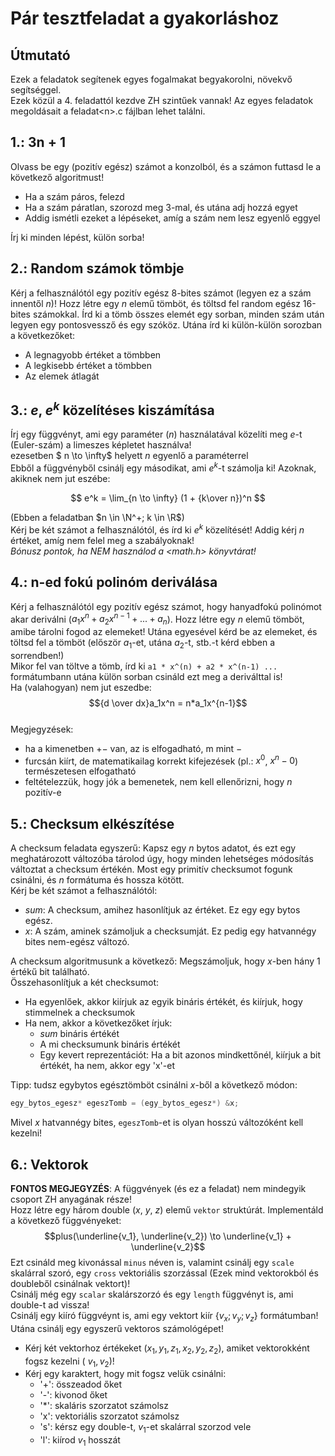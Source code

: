 # Pár tesztfeladat a gyakorláshoz
## Útmutató
Ezek a feladatok segítenek egyes fogalmakat begyakorolni, növekvő segítséggel.  
Ezek közül a 4. feladattól kezdve ZH szintűek vannak! 
Az egyes feladatok megoldásait a feladat\<n>.c fájlban lehet találni.
## 1.: 3n + 1
Olvass be egy (pozitív egész) számot a konzolból, és a számon futtasd le a következő algoritmust!
- Ha a szám páros, felezd
- Ha a szám páratlan, szorozd meg 3-mal, és utána adj hozzá egyet
- Addig ismétli ezeket a lépéseket, amíg a szám nem lesz egyenlő eggyel

Írj ki minden lépést, külön sorba!

## 2.: Random számok tömbje
Kérj a felhasználótól egy pozitív egész 8-bites számot (legyen ez a szám innentől $n$)!
Hozz létre egy $n$ elemű tömböt, és töltsd fel random egész 16-bites számokkal. Írd ki a tömb összes elemét egy sorban, minden szám után legyen egy pontosvessző és egy szóköz.
Utána írd ki külön-külön sorozban a következőket:
- A legnagyobb értéket a tömbben
- A legkisebb értéket a tömbben
- Az elemek átlagát

## 3.: $e$, $e^k$ közelítéses kiszámítása
Írj egy függvényt, ami egy paraméter ($n$) használatával közelíti meg $e$-t (Euler-szám) a limeszes képletet használva!  
ezesetben $ n \to \infty$ helyett $n$ egyenlő a paraméterrel  
Ebből a függvényből csinálj egy másodikat, ami $e^k$-t számolja ki!
Azoknak, akiknek nem jut eszébe:  
  
$$ e^k = \lim_{n \to \infty} (1 + {k\over n})^n $$  
  
(Ebben a feladatban $n \in \N^+; k \in \R$)  
Kérj be két számot a felhasználótól, és írd ki $e^k$ közelítését! Addig kérj $n$ értéket, amíg nem felel meg a szabályoknak!  
*Bónusz pontok, ha NEM használod a <math.h> könyvtárat!*  

## 4.: n-ed fokú polinóm deriválása 
Kérj a felhasználótól egy pozitív egész számot, hogy hanyadfokú polinómot akar deriválni ($a_1x^n + a_2x^{n-1} + ... + a_n$). Hozz létre egy $n$ elemű tömböt, amibe tárolni fogod az elemeket! Utána egyesével kérd be az elemeket, és töltsd fel a tömböt (először $a_1$-et, utána $a_2$-t, stb.-t kérd ebben a sorrendben!)  
Mikor fel van töltve a tömb, írd ki `a1 * x^(n) + a2 * x^(n-1) ...` formátumbann utána külön sorban csináld ezt meg a deriválttal is!  
Ha (valahogyan) nem jut eszedbe:  
$${d \over dx}a_1x^n = n*a_1x^{n-1}$$  
Megjegyzések:  
- ha a kimenetben $+-$ van, az is elfogadható, m mint $-$
- furcsán kiírt, de matematikailag korrekt kifejezések (pl.: $x^0$, $x^n-0$) természetesen elfogatható
- feltételezzük, hogy jók a bemenetek, nem kell ellenőrizni, hogy $n$ pozitív-e

## 5.: Checksum elkészítése
A checksum feladata egyszerű: Kapsz egy $n$ bytos adatot, és ezt egy meghatározott változóba tárolod úgy, hogy minden lehetséges módosítás változtat a checksum értékén. Most egy primitív checksumot fogunk csinálni, és $n$ formátuma és hossza kötött.  
Kérj be két számot a felhasználótól:  
- $sum$: A checksum, amihez hasonlítjuk az értéket. Ez egy egy bytos egész.  
- $x$: A szám, aminek számoljuk a checksumját. Ez pedig egy hatvannégy bites nem-egész változó.  
  
A checksum algoritmusunk a következő: Megszámoljuk, hogy $x$-ben hány 1 értékű bit található.  
Összehasonlítjuk a két checksumot:  
- Ha egyenlőek, akkor kiírjuk az egyik bináris értékét, és kiírjuk, hogy stimmelnek a checksumok
- Ha nem, akkor a következőket írjuk:  
    - $sum$ bináris értékét
    - A mi checksumunk bináris értékét
    - Egy kevert reprezentációt: Ha a bit azonos mindkettőnél, kiírjuk a bit értékét, ha nem, akkor egy 'x'-et

Tipp: tudsz egybytos egésztömböt csinálni $x$-ből a következő módon:  
```C
egy_bytos_egesz* egeszTomb = (egy_bytos_egesz*) &x;
```
Mivel $x$ hatvannégy bites, `egeszTomb`-et is olyan hosszú változóként kell kezelni!

## 6.: Vektorok
**FONTOS MEGJEGYZÉS**: A függvények (és ez a feladat) nem mindegyik csoport ZH anyagának része!  
Hozz létre egy három double ($x$, $y$, $z$) elemű `vektor` struktúrát.
Implementáld a következő függvényeket:  
$$plus(\underline{v_1}, \underline{v_2}) \to \underline{v_1} + \underline{v_2}$$
Ezt csináld meg kivonással `minus` néven is, valamint csinálj egy `scale` skalárral szoró, egy `cross` vektoriális szorzással (Ezek mind vektorokból és doubleből csinálnak vektort)!  
Csinálj még egy `scalar` skalárszorzó és egy `length` függvényt is, ami double-t ad vissza!  
Csinálj egy kiíró függvéynt is, ami egy vektort kiír $\{v_x; v_y; v_z\}$ formátumban!  
Utána csinálj egy egyszerű vektoros számológépet!  
- Kérj két vektorhoz értékeket ($x_1, y_1, z_1, x_2, y_2, z_2$), amiket vektorokként fogsz kezelni ( $v_1, v_2$)!  
- Kérj egy karaktert, hogy mit fogsz velük csinálni:
    - '+': összeadod őket
    - '-': kivonod őket
    - '*': skaláris szorzatot számolsz
    - 'x': vektoriális szorzatot számolsz
    - 's': kérsz egy double-t, $v_1$-et skalárral szorzod vele
    - 'l': kiírod $v_1$ hosszát
